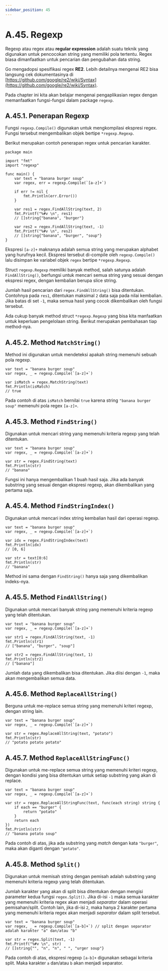 ```yaml
---
sidebar_position: 45
---
```


# A.45. Regexp


Regexp atau regex atau  **regular expression**  adalah suatu teknik yang digunakan untuk pencocokan string yang memiliki pola tertentu. Regex biasa dimanfaatkan untuk pencarian dan pengubahan data string.

Go mengadopsi spesifikasi regex  **RE2**. Lebih detailnya mengenai RE2 bisa langsung cek dokumentasinya di  [https://github.com/google/re2/wiki/Syntax](https://github.com/google/re2/wiki/Syntax).

Pada chapter ini kita akan belajar mengenai pengaplikasian regex dengan memanfaatkan fungsi-fungsi dalam package  `regexp`.

## A.45.1. Penerapan Regexp

Fungsi  `regexp.Compile()`  digunakan untuk mengkompilasi ekspresi regex. Fungsi tersebut mengembalikan objek bertipe  `*regexp.Regexp`.

Berikut merupakan contoh penerapan regex untuk pencarian karakter.

```
package main

import "fmt"
import "regexp"

func main() {
    var text = "banana burger soup"
    var regex, err = regexp.Compile(`[a-z]+`)

    if err != nil {
        fmt.Println(err.Error())
    }

    var res1 = regex.FindAllString(text, 2)
    fmt.Printf("%#v \n", res1)
    // []string{"banana", "burger"}

    var res2 = regex.FindAllString(text, -1)
    fmt.Printf("%#v \n", res2)
    // []string{"banana", "burger", "soup"}
}
```
Ekspresi  `[a-z]+`  maknanya adalah semua string yang merupakan alphabet yang hurufnya kecil. Ekspresi tersebut di-compile oleh  `regexp.Compile()`  lalu disimpan ke variabel objek  `regex`  bertipe  `*regexp.Regexp`.

Struct  `regexp.Regexp`  memiliki banyak method, salah satunya adalah  `FindAllString()`, berfungsi untuk mencari semua string yang sesuai dengan ekspresi regex, dengan kembalian berupa slice string.

Jumlah hasil pencarian dari  `regex.FindAllString()`  bisa ditentukan. Contohnya pada  `res1`, ditentukan maksimal  `2`  data saja pada nilai kembalian. Jika batas di set  `-1`, maka semua hasil yang cocok dikembalikan oleh fungsi tersebut.

Ada cukup banyak method struct  `*regexp.Regexp`  yang bisa kita manfaatkan untuk keperluan pengelolaan string. Berikut merupakan pembahasan tiap method-nya.

## A.45.2. Method  `MatchString()`

Method ini digunakan untuk mendeteksi apakah string memenuhi sebuah pola regexp.

```
var text = "banana burger soup"
var regex, _ = regexp.Compile(`[a-z]+`)

var isMatch = regex.MatchString(text)
fmt.Println(isMatch)
// true
```

Pada contoh di atas  `isMatch`  bernilai  `true`  karena string  `"banana burger soup"`  memenuhi pola regex  `[a-z]+`.

## A.45.3. Method  `FindString()`

Digunakan untuk mencari string yang memenuhi kriteria regexp yang telah ditentukan.

```
var text = "banana burger soup"
var regex, _ = regexp.Compile(`[a-z]+`)

var str = regex.FindString(text)
fmt.Println(str)
// "banana"
```

Fungsi ini hanya mengembalikan 1 buah hasil saja. Jika ada banyak substring yang sesuai dengan ekspresi regexp, akan dikembalikan yang pertama saja.

## A.45.4. Method  `FindStringIndex()`

Digunakan untuk mencari index string kembalian hasil dari operasi regexp.

```
var text = "banana burger soup"
var regex, _ = regexp.Compile(`[a-z]+`)

var idx = regex.FindStringIndex(text)
fmt.Println(idx)
// [0, 6]

var str = text[0:6]
fmt.Println(str)
// "banana"
```

Method ini sama dengan  `FindString()`  hanya saja yang dikembalikan indeks-nya.

## A.45.5. Method  `FindAllString()`

Digunakan untuk mencari banyak string yang memenuhi kriteria regexp yang telah ditentukan.

```
var text = "banana burger soup"
var regex, _ = regexp.Compile(`[a-z]+`)

var str1 = regex.FindAllString(text, -1)
fmt.Println(str1)
// ["banana", "burger", "soup"]

var str2 = regex.FindAllString(text, 1)
fmt.Println(str2)
// ["banana"]
```

Jumlah data yang dikembalikan bisa ditentukan. Jika diisi dengan  `-1`, maka akan mengembalikan semua data.

## A.45.6. Method  `ReplaceAllString()`

Berguna untuk me-replace semua string yang memenuhi kriteri regexp, dengan string lain.

```
var text = "banana burger soup"
var regex, _ = regexp.Compile(`[a-z]+`)

var str = regex.ReplaceAllString(text, "potato")
fmt.Println(str)
// "potato potato potato"
```

## A.45.7. Method  `ReplaceAllStringFunc()`

Digunakan untuk me-replace semua string yang memenuhi kriteri regexp, dengan kondisi yang bisa ditentukan untuk setiap substring yang akan di replace.

```
var text = "banana burger soup"
var regex, _ = regexp.Compile(`[a-z]+`)

var str = regex.ReplaceAllStringFunc(text, func(each string) string {
    if each == "burger" {
        return "potato"
    }
    return each
})
fmt.Println(str)
// "banana potato soup"
```

Pada contoh di atas, jika ada substring yang  _match_  dengan kata  `"burger"`, maka akan diganti dengan  `"potato"`.

## A.45.8. Method  `Split()`

Digunakan untuk memisah string dengan pemisah adalah substring yang memenuhi kriteria regexp yang telah ditentukan.

Jumlah karakter yang akan di split bisa ditentukan dengan mengisi parameter kedua fungsi  `regex.Split()`. Jika di-isi  `-1`  maka semua karakter yang memenuhi kriteria regex akan menjadi  _separator_  dalam operasi pemisahan/split. Contoh lain, jika di-isi  `2`, maka hanya 2 karakter pertama yang memenuhi kriteria regex akan menjadi  _separator_  dalam split tersebut.

```
var text = "banana burger soup"
var regex, _ = regexp.Compile(`[a-b]+`) // split dengan separator adalah karakter "a" dan/atau "b"

var str = regex.Split(text, -1)
fmt.Printf("%#v \n", str)
// []string{"", "n", "n", " ", "urger soup"}
```

Pada contoh di atas, ekspresi regexp  `[a-b]+`  digunakan sebagai kriteria split. Maka karakter  `a`  dan/atau  `b`  akan menjadi separator.